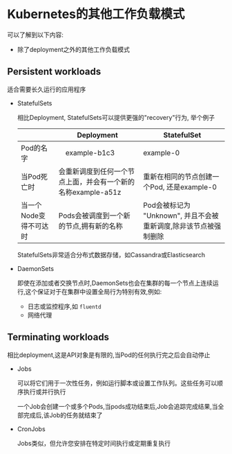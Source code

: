 # Kubernetes的其他工作负载模式

可以了解到以下内容:

* 除了deployment之外的其他工作负载模式

## Persistent workloads

适合需要长久运行的应用程序

* StatefulSets

    相比Deployment, StatefulSets可以提供更强的"recovery"行为, 举个例子

    |　| Deployment | StatefulSet |
    | - | - | - |
    | Pod的名字 |　example-b1c3 | example-0
    | 当Pod死亡时　| 会重新调度到任何一个节点上面，并会有一个新的名称example-a51z | 重新在相同的节点创建一个Pod, 还是example-0
    | 当一个Node变得不可达时 | Pods会被调度到一个新的节点,拥有新的名称 | Pod会被标记为 "Unknown", 并且不会被重新调度,除非该节点被强制删除

    StatefulSets非常适合分布式数据存储，如Cassandra或Elasticsearch

* DaemonSets

    即使在添加或者交换节点时,DaemonSets也会在集群的每一个节点上连续运行,这个保证对于在集群中设置全局行为特别有效,例如:

    * 日志或监控程序,如 `fluentd`
    * 网络代理

## Terminating workloads

相比deployment,这是API对象是有限的,当Pod的任何执行完之后会自动停止

* Jobs

    可以将它们用于一次性任务，例如运行脚本或设置工作队列。这些任务可以顺序执行或并行执行

    一个Job会创建一个或多个Pods,当pods成功结束后,Job会追踪完成结果,当全部完成后,该Job的任务就结束了

* CronJobs

    Jobs类似，但允许您安排在特定时间执行或定期重复执行
